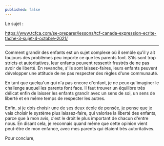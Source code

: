 ```yaml
---
published: false
---
```

Le sujet :

https://www.tcfca.com/se-preparer/lessons/tcf-canada-expression-ecrite-tache-3-sujet-4-octobre-2021/

---

Comment grandir des enfants est un sujet complexe où il semble qu'il y ait toujours des problèmes peu importe ce que les parents font. S'ils sont trop stricts et autoritatives, leur enfants peuvent ressentir frustrés de ne pas avoir de liberté. En revanche, s'ils sont laissez-faires, leurs enfants peuvent développer une attitude de ne pas respecter des règles d'une communauté.

En tant que quelqu'un qui n'a pas encore d'enfant, je ne peux qu'imaginer le challenge auquel les parents font face. Il faut trouver un équilibre très délicat enfin de laisser les enfants grandir avec un sens de soi, un sens de liberté et en même temps de respecter les autres. 

Enfin, si je dois choisir une de ses deux école de pensée, je pense que je vais choisir le système plus laissez-faire, qui valorise la liberté des enfants, parce que à mon avis, c'est le droit le plus important de chacun d'entre nous. En disant cela, je reconnais quand même que cette opinion vient peut-être de mon enfance, avec mes parents qui étaient très autoritatives.

Pour conclure, 